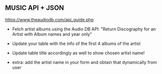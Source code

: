 ## MUSIC API + JSON

https://www.theaudiodb.com/api_guide.php

- Fetch artist albums using the Audio DB API: "Return Discography for an Artist with Album names and year only"

- Update your table with the info of the first 4 albums of the artist

- Update table title accordingly as well to show chosen artist name!

- extra: add the artist name in your form and obtain that dynamically from user
